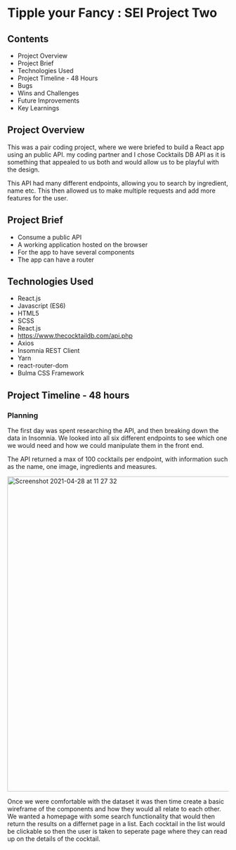 # Tipple your Fancy : SEI Project Two

## Contents

- Project Overview
- Project Brief
- Technologies Used
- Project Timeline - 48 Hours
- Bugs
- Wins and Challenges
- Future Improvements
- Key Learnings

## Project Overview

This was a pair coding project, where we were briefed to build a React app using an public API. my coding partner and I chose Cocktails DB API as it is something that appealed to us both and would allow us to be playful with the design. 

This API had many different endpoints, allowing you to search by ingredient, name etc. This then allowed us to make multiple requests and add more features for the user.

## Project Brief

- Consume a public API
- A working application hosted on the browser
- For the app to have several components
- The app can have a router

## Technologies Used

- React.js
- Javascript (ES6)
- HTML5
- SCSS
- React.js
- https://www.thecocktaildb.com/api.php
- Axios
- Insomnia REST Client
- Yarn
- react-router-dom
- Bulma CSS Framework

## Project Timeline - 48 hours

### Planning
The first day was spent researching the API, and then breaking down the data in Insomnia. We looked into all six different endpoints to see which one we would need and how we could manipulate them in the front end.

The API returned a max of 100 cocktails per endpoint, with information such as the name, one image, ingredients and measures. 

<img width="717" alt="Screenshot 2021-04-28 at 11 27 32" src="https://user-images.githubusercontent.com/77445688/116390279-c94d5480-a815-11eb-9bd5-0d81d649b8d6.png">

Once we were comfortable with the dataset it was then time create a basic wireframe of the components and how they would all relate to each other. We wanted a homepage with some search functionality that would then return the results on a differnet page in a list. Each cocktail in the list would be clickable so then the user is taken to seperate page where they can read up on the details of the cocktail.

